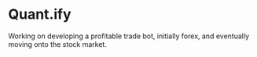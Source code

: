 # Quant.ify
Working on developing a profitable trade bot, initially forex, and eventually moving onto the stock market.
